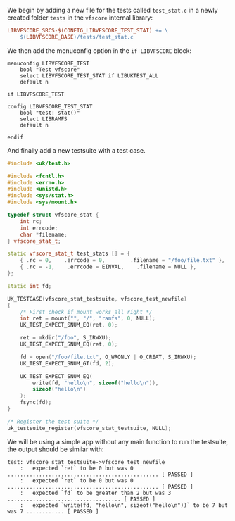 We begin by adding a new file for the tests called `test_stat.c` in a newly created folder `tests` in the `vfscore` internal library:

```Makefile
LIBVFSCORE_SRCS-$(CONFIG_LIBVFSCORE_TEST_STAT) += \
    $(LIBVFSCORE_BASE)/tests/test_stat.c
```

We then add the menuconfig option in the `if LIBVFSCORE` block:

```KConfig
menuconfig LIBVFSCORE_TEST
    bool "Test vfscore"
    select LIBVFSCORE_TEST_STAT if LIBUKTEST_ALL
    default n

if LIBVFSCORE_TEST

config LIBVFSCORE_TEST_STAT
    bool "test: stat()"
    select LIBRAMFS
    default n

endif
```

And finally add a new testsuite with a test case.

```C++
#include <uk/test.h>

#include <fcntl.h>
#include <errno.h>
#include <unistd.h>
#include <sys/stat.h>
#include <sys/mount.h>

typedef struct vfscore_stat {
    int rc;
    int errcode;
    char *filename;
} vfscore_stat_t;

static vfscore_stat_t test_stats [] = {
    { .rc = 0,    .errcode = 0,        .filename = "/foo/file.txt" },
    { .rc = -1,    .errcode = EINVAL,    .filename = NULL },
};

static int fd;

UK_TESTCASE(vfscore_stat_testsuite, vfscore_test_newfile)
{
    /* First check if mount works all right */
    int ret = mount("", "/", "ramfs", 0, NULL);
    UK_TEST_EXPECT_SNUM_EQ(ret, 0);

    ret = mkdir("/foo", S_IRWXU);
    UK_TEST_EXPECT_SNUM_EQ(ret, 0);

    fd = open("/foo/file.txt", O_WRONLY | O_CREAT, S_IRWXU);
    UK_TEST_EXPECT_SNUM_GT(fd, 2);

    UK_TEST_EXPECT_SNUM_EQ(
        write(fd, "hello\n", sizeof("hello\n")),
        sizeof("hello\n")
    );
    fsync(fd);
}

/* Register the test suite */
uk_testsuite_register(vfscore_stat_testsuite, NULL);
```

We will be using a simple app without any main function to run the testsuite, the output should be similar with:

```
test: vfscore_stat_testsuite->vfscore_test_newfile
    :	expected `ret` to be 0 but was 0 ................................................ [ PASSED ]
    :	expected `ret` to be 0 but was 0 ................................................ [ PASSED ]
    :	expected `fd` to be greater than 2 but was 3 .................................... [ PASSED ]
    :	expected `write(fd, "hello\n", sizeof("hello\n"))` to be 7 but was 7 ............ [ PASSED ]
```
